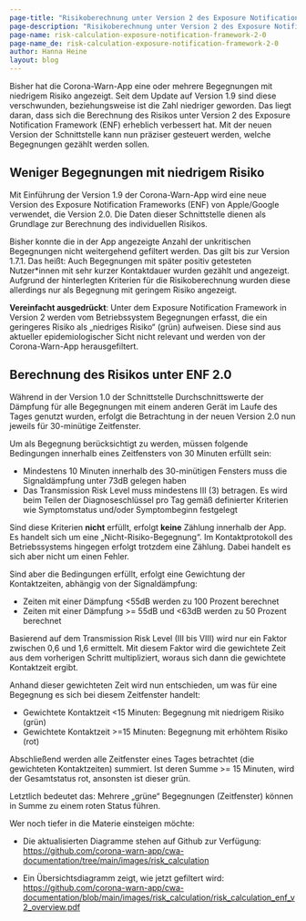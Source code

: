 ```yaml
---
page-title: "Risikoberechnung unter Version 2 des Exposure Notification Frameworks"
page-description: "Risikoberechnung unter Version 2 des Exposure Notification Frameworks"
page-name: risk-calculation-exposure-notification-framework-2-0
page-name_de: risk-calculation-exposure-notification-framework-2-0
author: Hanna Heine
layout: blog
---
```

 
Bisher hat die Corona-Warn-App eine oder mehrere Begegnungen mit niedrigem Risiko angezeigt. Seit dem Update auf Version 1.9 sind diese verschwunden, beziehungsweise ist die Zahl niedriger geworden. Das liegt daran, dass sich die Berechnung des Risikos unter Version 2 des Exposure Notification Framework (ENF) erheblich verbessert hat. Mit der neuen Version der Schnittstelle kann nun präziser gesteuert werden, welche Begegnungen gezählt werden sollen. 
 
<!-- overview -->

## Weniger Begegnungen mit niedrigem Risiko

Mit Einführung der Version 1.9 der Corona-Warn-App wird eine neue Version des Exposure Notification Frameworks (ENF) von Apple/Google verwendet, die Version 2.0. Die Daten dieser Schnittstelle dienen als Grundlage zur Berechnung des individuellen Risikos.
 
Bisher konnte die in der App angezeigte Anzahl der unkritischen Begegnungen nicht weitergehend gefiltert werden. Das gilt bis zur Version 1.7.1. Das heißt: Auch Begegnungen mit später positiv getesteten Nutzer\*innen mit sehr kurzer Kontaktdauer wurden gezählt und angezeigt. Aufgrund der hinterlegten Kriterien für die Risikoberechnung wurden diese allerdings nur als Begegnung mit geringem Risiko angezeigt.

**Vereinfacht ausgedrückt**: Unter dem Exposure Notification Framework in Version 2 werden vom Betriebssystem Begegnungen erfasst, die ein geringeres Risiko als „niedriges Risiko“ (grün) aufweisen. Diese sind aus aktueller epidemiologischer Sicht nicht relevant und werden von der Corona-Warn-App herausgefiltert.

## Berechnung des Risikos unter ENF 2.0 

Während in der Version 1.0 der Schnittstelle Durchschnittswerte der Dämpfung für alle Begegnungen mit einem anderen Gerät im Laufe des Tages genutzt wurden, erfolgt die Betrachtung in der neuen Version 2.0 nun jeweils für 30-minütige Zeitfenster. 
 
Um als Begegnung berücksichtigt zu werden, müssen folgende Bedingungen innerhalb eines Zeitfensters von 30 Minuten erfüllt sein:
- Mindestens 10 Minuten innerhalb des 30-minütigen Fensters muss die Signaldämpfung unter 73dB gelegen haben
- Das Transmission Risk Level muss mindestens III (3) betragen. Es wird beim Teilen der Diagnoseschlüssel pro Tag gemäß definierter Kriterien wie Symptomstatus und/oder Symptombeginn festgelegt
 
Sind diese Kriterien **nicht** erfüllt, erfolgt **keine** Zählung innerhalb der App. Es handelt sich um eine „Nicht-Risiko-Begegnung“. Im Kontaktprotokoll des Betriebssystems hingegen erfolgt trotzdem eine Zählung. Dabei handelt es sich aber nicht um einen Fehler.
 
Sind aber die Bedingungen erfüllt, erfolgt eine Gewichtung der Kontaktzeiten, abhängig von der Signaldämpfung:
- Zeiten mit einer Dämpfung <55dB werden zu 100 Prozent berechnet
- Zeiten mit einer Dämpfung >= 55dB und <63dB werden zu 50 Prozent berechnet
 
Basierend auf dem Transmission Risk Level (III bis VIII) wird nur ein Faktor zwischen 0,6 und 1,6 ermittelt. Mit diesem Faktor wird die gewichtete Zeit aus dem vorherigen Schritt multipliziert, woraus sich dann die gewichtete Kontaktzeit ergibt.
 
Anhand dieser gewichteten Zeit wird nun entschieden, um was für eine Begegnung es sich bei diesem Zeitfenster handelt:
- Gewichtete Kontaktzeit <15 Minuten: Begegnung mit niedrigem Risiko (grün)
- Gewichtete Kontaktzeit >=15 Minuten: Begegnung mit erhöhtem Risiko (rot) 
 
Abschließend werden alle Zeitfenster eines Tages betrachtet (die gewichteten Kontaktzeiten) summiert. Ist deren Summe >= 15 Minuten, wird der Gesamtstatus rot, ansonsten ist dieser grün.
 
Letztlich bedeutet das: Mehrere „grüne“ Begegnungen (Zeitfenster) können in Summe zu einem roten Status führen.

Wer noch tiefer in die Materie einsteigen möchte:

- Die aktualisierten Diagramme stehen auf Github zur Verfügung: https://github.com/corona-warn-app/cwa-documentation/tree/main/images/risk_calculation

- Ein Übersichtsdiagramm zeigt, wie jetzt gefiltert wird: https://github.com/corona-warn-app/cwa-documentation/blob/main/images/risk_calculation/risk_calculation_enf_v2_overview.pdf 
 


